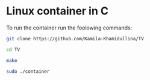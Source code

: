 # Linux container in C

To run the container run the foolowing commands:

```bash
git clone https://github.com/Kamila-Khamidullina/TV

cd TV

make

sudo ./container
```
